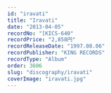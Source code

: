 ```yaml
---
id: "iravati"
title: "Iravati"
date: "2013-04-05"
recordNo: "[KICS-640"
recordPrice: "2,858円"
recordReleaseDate: "1997.08.06"
recordPublisher: "KING RECORDS"
recordType: "Album"
order: 3606
slug: "discography/iravati"
coverImage: "iravati.jpg"
---
```



